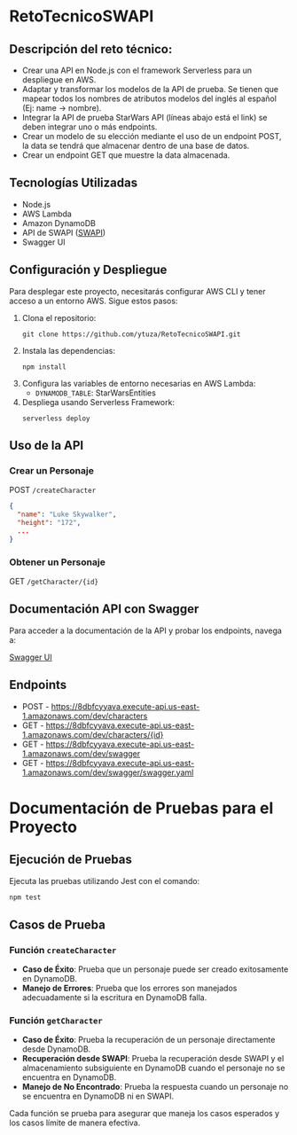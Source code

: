 # RetoTecnicoSWAPI

## Descripción del reto técnico:

- Crear una API en Node.js con el framework Serverless para un despliegue en AWS.
- Adaptar y transformar los modelos de la API de prueba. Se tienen que mapear todos los nombres de atributos modelos del inglés al español (Ej: name -> nombre).
- Integrar la API de prueba StarWars API (líneas abajo está el link) se deben integrar uno o más endpoints.
- Crear un modelo de su elección mediante el uso de un endpoint POST, la data se tendrá que almacenar dentro de una base de datos.
- Crear un endpoint GET que muestre la data almacenada.

## Tecnologías Utilizadas

- Node.js
- AWS Lambda
- Amazon DynamoDB
- API de SWAPI ([SWAPI](https://swapi.py4e.com))
- Swagger UI

## Configuración y Despliegue

Para desplegar este proyecto, necesitarás configurar AWS CLI y tener acceso a un entorno AWS. Sigue estos pasos:

1. Clona el repositorio:
   ```
   git clone https://github.com/ytuza/RetoTecnicoSWAPI.git
   ```
2. Instala las dependencias:
   ```
   npm install
   ```
3. Configura las variables de entorno necesarias en AWS Lambda:
   - `DYNAMODB_TABLE`: StarWarsEntities
4. Despliega usando Serverless Framework:
   ```
   serverless deploy
   ```

## Uso de la API

### Crear un Personaje

POST `/createCharacter`

```json
{
  "name": "Luke Skywalker",
  "height": "172",
  ...
}
```

### Obtener un Personaje

GET `/getCharacter/{id}`

## Documentación API con Swagger

Para acceder a la documentación de la API y probar los endpoints, navega a:

[Swagger UI](https://8dbfcyyava.execute-api.us-east-1.amazonaws.com/dev/swagger)

## Endpoints

- POST - https://8dbfcyyava.execute-api.us-east-1.amazonaws.com/dev/characters
- GET - https://8dbfcyyava.execute-api.us-east-1.amazonaws.com/dev/characters/{id}
- GET - https://8dbfcyyava.execute-api.us-east-1.amazonaws.com/dev/swagger
- GET - https://8dbfcyyava.execute-api.us-east-1.amazonaws.com/dev/swagger/swagger.yaml

# Documentación de Pruebas para el Proyecto

## Ejecución de Pruebas

Ejecuta las pruebas utilizando Jest con el comando:
```bash
npm test
```

## Casos de Prueba

### Función `createCharacter`

- **Caso de Éxito**: Prueba que un personaje puede ser creado exitosamente en DynamoDB.
- **Manejo de Errores**: Prueba que los errores son manejados adecuadamente si la escritura en DynamoDB falla.

### Función `getCharacter`

- **Caso de Éxito**: Prueba la recuperación de un personaje directamente desde DynamoDB.
- **Recuperación desde SWAPI**: Prueba la recuperación desde SWAPI y el almacenamiento subsiguiente en DynamoDB cuando el personaje no se encuentra en DynamoDB.
- **Manejo de No Encontrado**: Prueba la respuesta cuando un personaje no se encuentra en DynamoDB ni en SWAPI.

Cada función se prueba para asegurar que maneja los casos esperados y los casos límite de manera efectiva.
